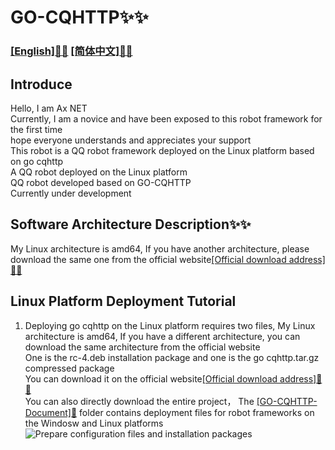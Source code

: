 # GO-CQHTTP✨✨
### [[English]📗📗]() [[简体中文]📘📘](Chinese.md)

## Introduce
Hello, I am Ax NET<br>
Currently, I am a novice and have been exposed to this robot framework for the first time<br>
hope everyone understands and appreciates your support<br>
This robot is a QQ robot framework deployed on the Linux platform based on go cqhttp<br>
A QQ robot deployed on the Linux platform<br>
QQ robot developed based on GO-CQHTTP<br>
Currently under development<br>

## Software Architecture Description✨✨
My Linux architecture is amd64, If you have another architecture, please download the same one from the official website[[Official download address]📁📁](https://github.com/Mrs4s/go-cqhttp/releases)

## Linux Platform Deployment Tutorial
1. Deploying go cqhttp on the Linux platform requires two files, My Linux architecture is amd64, If you have a different architecture, you can download the same architecture from the official website<br>
One is the rc-4.deb installation package and one is the go cqhttp.tar.gz compressed package<br>
You can download it on the official website[[Official download address]📁📁](https://github.com/Mrs4s/go-cqhttp/releases)<br>
You can also directly download the entire project， The [[GO-CQHTTP-Document]📁](GO-CQHTTP-Document) folder contains deployment files for robot frameworks on the Windosw and Linux platforms<br>
![Prepare configuration files and installation packages](images/)

